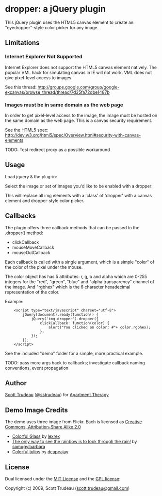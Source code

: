 # dropper: a jQuery plugin

This jQuery plugin uses the HTML5 canvas element to create an "eyedropper"-style color picker for any image.

## Limitations

### Internet Explorer Not Supported

Internet Explorer does not support the HTML5 canvas element natively.  The popular VML hack for simulating canvas in IE will not work.  VML does not give pixel-level access to images.

See this thread: http://groups.google.com/group/google-excanvas/browse_thread/thread/7d35fa72dbe1487b

### Images must be in same domain as the web page

In order to get pixel-level access to the image, the image must be hosted on the same domain as the web page. This is a canvas security requirement.

See the HTML5 spec: http://dev.w3.org/html5/spec/Overview.html#security-with-canvas-elements

TODO: Test redirect proxy as a possible workaround

## Usage

Load jquery & the plug-in:
    <script type="text/javascript" src="http://ajax.googleapis.com/ajax/libs/jquery/1.3.2/jquery.min.js"></script>
    <script src="jquery.dropper.js" type="text/javascript"></script>

Select the image or set of images you'd like to be enabled with a dropper:
		<script type="text/javascript" charset="utf-8">
    	jQuery(document).ready(function() {
    		jQuery('img.dropper').dropper();
    	});			
		</script>

This will replace all img elements with a 'class' of 'dropper' with a canvas element and dropper-style color picker.

## Callbacks

The plugin offers three callback methods that can be passed to the .dropper() method:
* clickCallback
* mouseMoveCallback
* mouseOutCallback

Each callback is called with a single argument, which is a simple "color" of the color of the pixel under the mouse. 

The color object has has 5 attributes: r, g, b and alpha which are 0-255 integers for the "red", "green", "blue" and "alpha transparency" channel of the image. And "rgbhex" which is the 6 character hexadecimal representation of the color.

Example:

		<script type="text/javascript" charset="utf-8">
			jQuery(document).ready(function() {
				jQuery('img.dropper').dropper({
					clickCallback: function(color) {
						alert("You clicked on color: #"+ color.rgbhex);
					};
				});
			});			
		</script>

See the included "demo" folder for a simple, more practical example.

TODO: pass more args back to callbacks; investigate callback naming conventions, event propagation

## Author

[Scott Trudeau](http://sstrudeau.com) ([@sstrudeau](http://twitter.com/sstrudeau)) for [Apartment Therapy](http://www.apartmenttherapy.com)

## Demo Image Credits

The demo uses three image from Flickr.  Each is licensed as [Creative Commons, Attribution-Share Alike 2.0](http://creativecommons.org/licenses/by-sa/2.0/deed.en)
* [Colorful Glass](http://www.flickr.com/photos/lexrex/447627949/) by [lexrex](http://www.flickr.com/photos/lexrex)
* [The only way to see the rainbow is to look through the rain!](http://www.flickr.com/photos/somogyibarbara/3229357802/) by [somogyibarbara](http://www.flickr.com/photos/somogyibarbara/)
* [Colorful tulips](http://www.flickr.com/photos/deapeajay/2399982682/) by [deapeajay](http://www.flickr.com/photos/deapeajay/)

## License

Dual licensed under the [MIT License](http://www.opensource.org/licenses/mit-license.php) and the [GPL license](http://www.gnu.org/licenses/gpl.html):

Copyright (c) 2009, Scott Trudeau (scott.trudeau@gmail.com)
